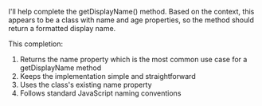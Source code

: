 I'll help complete the getDisplayName() method. Based on the context, this appears to be a class with name and age properties, so the method should return a formatted display name.

<change>
<search><![CDATA[    getDisplayName() {
        ]]></search>
<replace><![CDATA[    getDisplayName() {
        return this.name;]]></replace>
</change>

This completion:
1. Returns the name property which is the most common use case for a getDisplayName method
2. Keeps the implementation simple and straightforward
3. Uses the class's existing name property
4. Follows standard JavaScript naming conventions